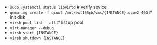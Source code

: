 - ```sudo systemctl status libvirtd``` # verify sevice
- ```qemu-img create -f qcow2 /mnt/ext155gb/vms/{INSTANCE}.qcow2 40G``` # init disk
- ```virsh pool-list --all``` # list up pool
- ```virt-manager --debug```
- ```virsh start {INSTANCE}```
- ```virsh shutdown {INSTANCE}```